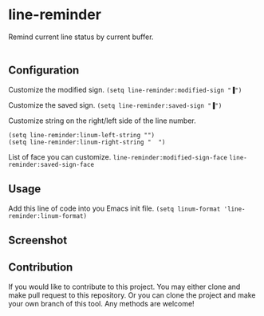 # line-reminder #

Remind current line status by current buffer.<br/><br/>


## Configuration ##
Customize the modified sign.
`(setq line-reminder:modified-sign "▐")`

Customize the saved sign.
`(setq line-reminder:saved-sign "▐")`

Customize string on the right/left side of the line number.
```
(setq line-reminder:linum-left-string "")
(setq line-reminder:linum-right-string "  ")
```

List of face you can customize.
`line-reminder:modified-sign-face`
`line-reminder:saved-sign-face`


## Usage ##
Add this line of code into you Emacs init file.
`(setq linum-format 'line-reminder:linum-format)`


## Screenshot ##


## Contribution ##
If you would like to contribute to this project. You may either
clone and make pull request to this repository. Or you can
clone the project and make your own branch of this tool. Any
methods are welcome!
